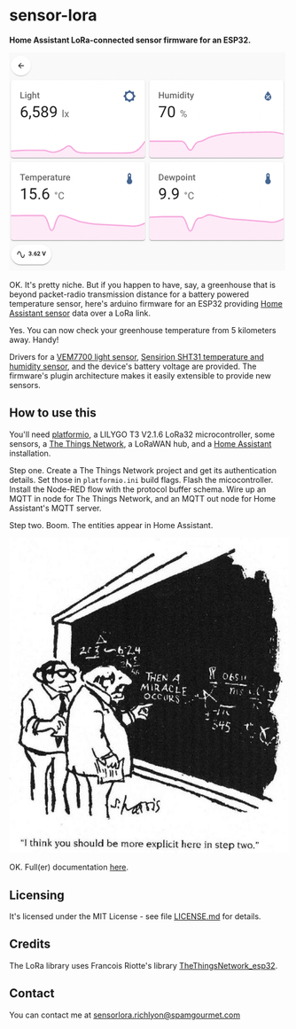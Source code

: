 # sensor-lora

**Home Assistant LoRa-connected sensor firmware for an ESP32.**

![dashboard](docs/src/img/dashboard.jpg)

OK. It's pretty niche. But if you happen to have, say, a greenhouse that is beyond packet-radio transmission distance for a battery powered temperature sensor, here's arduino firmware for an ESP32 providing [Home Assistant sensor](https://www.home-assistant.io/integrations/sensor/) data over a LoRa link. 

Yes. You can now check your greenhouse temperature from 5 kilometers away. Handy!

Drivers for a [VEM7700 light sensor](https://www.vishay.com/docs/84286/veml7700.pdf), [Sensirion SHT31 temperature and humidity sensor](https://www.amazon.co.uk/Temperature-Interface-Measurement-GY-SHT31-D-Production/dp/B08NB86TRC/ref=sr_1_3_sspa?adgrpid=1181975898127193&hvadid=73873694047276&hvbmt=bp&hvdev=c&hvlocphy=131921&hvnetw=o&hvqmt=p&hvtargid=kwd-73873627544018%3Aloc-188&hydadcr=25808_1974543&keywords=sht31&qid=1650173019&sr=8-3-spons&psc=1&smid=A4K6YCJSIGVT2&spLa=ZW5jcnlwdGVkUXVhbGlmaWVyPUFZSkJHV1hUM1RFMjMmZW5jcnlwdGVkSWQ9QTA1NTI0NDYySUY0TTRGMTBGTUNMJmVuY3J5cHRlZEFkSWQ9QTA1MzI2NjczVDlMMDJSTEtEMEJPJndpZGdldE5hbWU9c3BfYXRmJmFjdGlvbj1jbGlja1JlZGlyZWN0JmRvTm90TG9nQ2xpY2s9dHJ1ZQ==), and the device's battery voltage are provided. The firmware's plugin architecture makes it easily extensible to provide new sensors.


## How to use this

You'll need [platformio](https://platformio.org/), a LILYGO T3 V2.1.6 LoRa32 microcontroller, some sensors, a [The Things Network](https://www.thethingsnetwork.org/), a LoRaWAN hub, and a [Home Assistant](https://www.home-assistant.io/) installation. 

Step one. Create a The Things Network project and get its authentication details. Set those in `platformio.ini` build flags. Flash the micocontroller. Install the Node-RED flow with the protocol buffer schema. Wire up an MQTT in node for The Things Network, and an MQTT out node for Home Assistant's MQTT server. 

Step two. Boom. The entities appear in Home Assistant.

![cartoon](docs/src/img/i_think_you_should_be_more_explicit.jpg)

OK. Full(er) documentation [here](https://richardjlyon.github.io/sensor-lora/).

## Licensing

It's licensed under the MIT License - see file [LICENSE.md](docs/src/LICENSE.md) for details.

## Credits

The LoRa library uses Francois Riotte's library [TheThingsNetwork_esp32](https://github.com/rgot-org/TheThingsNetwork_esp32).

## Contact

You can contact me at [sensorlora.richlyon@spamgourmet.com]()